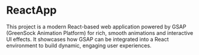 # ReactApp
This project is a modern React-based web application powered by GSAP (GreenSock Animation Platform) for rich, smooth animations and interactive UI effects. It showcases how GSAP can be integrated into a React environment to build dynamic, engaging user experiences.
